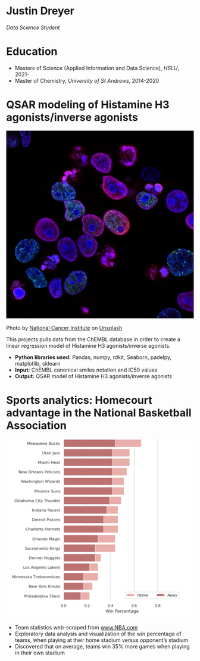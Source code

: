# Justin Dreyer
*Data Science Student*

# Education
* Masters of Science (Applied Information and Data Science), *HSLU*, 2021-
* Master of Chemistry, *University of St Andrews*, 2014-2020

# QSAR modeling of Histamine H3 agonists/inverse agonists
![alt text](national-cancer-institute-L7en7Lb-Ovc-unsplash.jpg)

Photo by <a href="https://unsplash.com/@nci?utm_source=unsplash&utm_medium=referral&utm_content=creditCopyText">National Cancer Institute</a> on <a href="https://unsplash.com/s/photos/molecular-biology?utm_source=unsplash&utm_medium=referral&utm_content=creditCopyText">Unsplash</a>
  

This projects pulls data from the ChEMBL database in order to create a linear regression model of Histamine H3 agonists/inverse agonists.
* **Python libraries used:** Pandas, numpy, rdkit, Seaborn, padelpy, matplotlib, sklearn
* **Input:** ChEMBL canonical smiles notation and IC50 values
* **Output:** QSAR model of Histamine H3 agonists/inverse agonists

# Sports analytics: Homecourt advantage in the National Basketball Association
![alt text](NBA_Win%.png)

* Team statistics web-scraped from www.NBA.com 
* Exploratory data analysis and visualization of the win percentage of teams, when playing at their home stadium versus opponent’s stadium
* Discovered that on average, teams win 35% more games when playing in their own stadium
  

